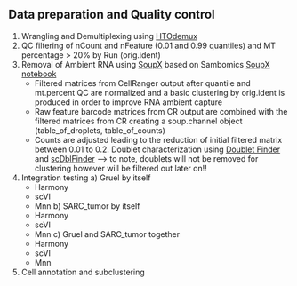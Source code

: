 ##  Data preparation and Quality control
1) Wrangling and Demultiplexing using [HTOdemux](https://rdrr.io/github/satijalab/seurat/man/HTODemux.html)
2) QC filtering of nCount and nFeature (0.01 and 0.99 quantiles) and MT percentage > 20% by Run (orig.ident)
3) Removal of Ambient RNA using [SoupX](https://github.com/constantAmateur/SoupX) based on Sambomics [SoupX notebook](https://github.com/mousepixels/sanbomics_scripts/tree/main/soupX)
    - Filtered matrices from CellRanger output after quantile and mt.percent QC are normalized and a basic clustering by orig.ident is produced in order to improve RNA ambient capture
    - Raw feature barcode matrices from CR output are combined with the filtered matrices from CR creating a soup.channel object (table_of_droplets, table_of_counts)
    - Counts are adjusted leading to the reduction of initial filtered matrix between 0.01 to 0.2.
  Doublet characterization using [Doublet Finder](https://github.com/chris-mcginnis-ucsf/DoubletFinder) and [scDblFinder](https://github.com/plger/scDblFinder) --> to note, doublets will not be removed for clustering however will be filtered out later on!!
4) Integration testing
  a) Gruel by itself
    - Harmony
    - scVI
    - Mnn
  b) SARC_tumor by itself
    - Harmony
    - scVI
    - Mnn
  c) Gruel and SARC_tumor together
    - Harmony
    - scVI
    - Mnn
5) Cell annotation and subclustering